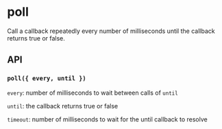 # poll
Call a callback repeatedly every number of milliseconds until the callback returns true or false.


## API

### `poll({ every, until })`

`every`: number of milliseconds to wait between calls of `until`

`until`: the callback returns true or false

`timeout`: number of milliseconds to wait for the until callback to resolve
